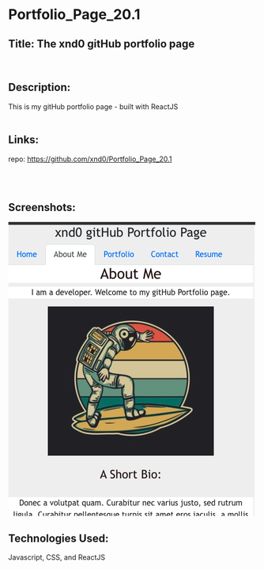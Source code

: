 # Portfolio_Page_20.1

## Title: The xnd0 gitHub portfolio page
<br>

## Description:
This is my gitHub portfolio page - built with ReactJS
<br><br>

## Links: <br>
repo: https://github.com/xnd0/Portfolio_Page_20.1

<br><br>

## Screenshots:
![View of the App](Portfolio20_SS.png)
<br>

## Technologies Used:
Javascript, CSS, and ReactJS